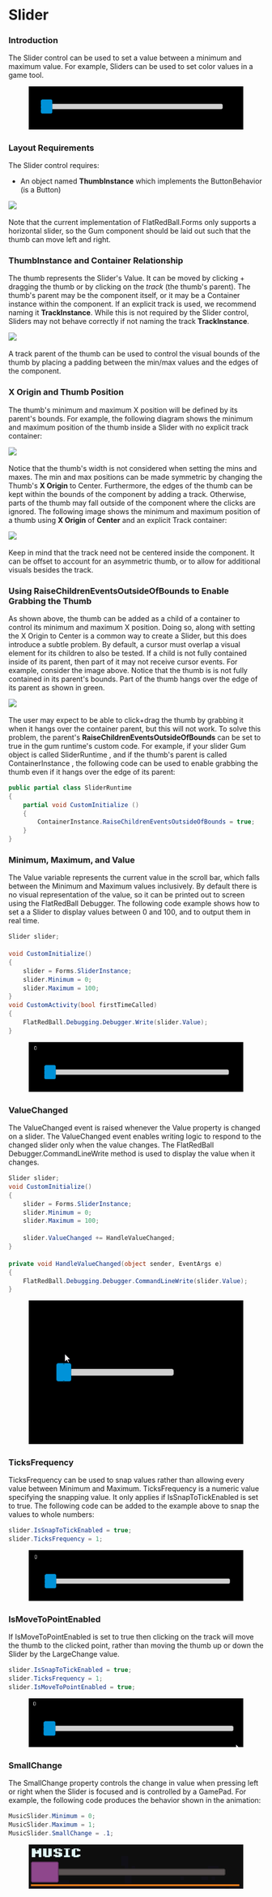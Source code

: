 # Slider

### Introduction

The Slider control can be used to set a value between a minimum and maximum value. For example, Sliders can be used to set color values in a game tool.

<figure><img src="../../../.gitbook/assets/2017-12-2017-12-24_19-44-32.gif" alt=""><figcaption></figcaption></figure>

### Layout Requirements

The Slider control requires:

* An object named **ThumbInstance** which implements the ButtonBehavior (is a Button)

![](../../../.gitbook/assets/2017-12-img\_5a44622e8921e.png)

Note that the current implementation of FlatRedBall.Forms only supports a horizontal slider, so the Gum component should be laid out such that the thumb can move left and right.

### ThumbInstance and Container Relationship

The thumb represents the Slider's Value. It can be moved by clicking + dragging the thumb or by clicking on the _track_ (the thumb's parent). The thumb's parent may be the component itself, or it may be a Container instance within the component. If an explicit track is used, we recommend naming it **TrackInstance**. While this is not required by the Slider control, Sliders may not behave correctly if not naming the track **TrackInstance**.

![](../../../.gitbook/assets/2017-12-img\_5a44634ad3d4a.png)

A track parent of the thumb can be used to control the visual bounds of the thumb by placing a padding between the min/max values and the edges of the component.

### X Origin and Thumb Position

The thumb's minimum and maximum X position will be defined by its parent's bounds. For example, the following diagram shows the minimum and maximum position of the thumb inside a Slider with no explicit track container:

![](../../../.gitbook/assets/2017-12-img\_5a443e7253393.png)

Notice that the thumb's width is not considered when setting the mins and maxes. The min and max positions can be made symmetric by changing the Thumb's **X Origin** to Center. Furthermore, the edges of the thumb can be kept within the bounds of the component by adding a track. Otherwise, parts of the thumb may fall outside of the component where the clicks are ignored. The following image shows the minimum and maximum position of a thumb using **X Origin** of **Center** and an explicit Track container:

![](../../../.gitbook/assets/2017-12-img\_5a443fa5901f9.png)

Keep in mind that the track need not be centered inside the component. It can be offset to account for an asymmetric thumb, or to allow for additional visuals besides the track.

### Using RaiseChildrenEventsOutsideOfBounds to Enable Grabbing the Thumb

As shown above, the thumb can be added as a child of a container to control its minimum and maximum X position. Doing so, along with setting the X Origin to Center is a common way to create a Slider, but this does introduce a subtle problem. By default, a cursor must overlap a visual element for its children to also be tested. If a child is not fully contained inside of its parent, then part of it may not receive cursor events. For example, consider the image above. Notice that the thumb is is not fully contained in its parent's bounds. Part of the thumb hangs over the edge of its parent as shown in green.

![](../../../.gitbook/assets/2020-09-img\_5f73cd5aaaa65.png)

The user may expect to be able to click+drag the thumb by grabbing it when it hangs over the container parent, but this will not work. To solve this problem, the parent's **RaiseChildrenEventsOutsideOfBounds** can be set to true in the gum runtime's custom code. For example, if your slider Gum object is called SliderRuntime , and if the thumb's parent is called ContainerInstance , the following code can be used to enable grabbing the thumb even if it hangs over the edge of its parent:

```csharp
public partial class SliderRuntime
{
    partial void CustomInitialize () 
    {
        ContainerInstance.RaiseChildrenEventsOutsideOfBounds = true;
    }
}
```

### Minimum, Maximum, and Value

The Value variable represents the current value in the scroll bar, which falls between the Minimum and Maximum values inclusively. By default there is no visual representation of the value, so it can be printed out to screen using the FlatRedBall Debugger. The following code example shows how to set a a Slider to display values between 0 and 100, and to output them in real time.

```csharp
Slider slider;

void CustomInitialize()
{
    slider = Forms.SliderInstance;
    slider.Minimum = 0;
    slider.Maximum = 100;
}
void CustomActivity(bool firstTimeCalled)
{
    FlatRedBall.Debugging.Debugger.Write(slider.Value);
}
```

<figure><img src="../../../.gitbook/assets/2017-12-2017-12-24_19-52-10.gif" alt=""><figcaption></figcaption></figure>

### ValueChanged

The ValueChanged event is raised whenever the Value property is changed on a slider. The ValueChanged event enables writing logic to respond to the changed slider only when the value changes. The FlatRedBall Debugger.CommandLineWrite method is used to display the value when it changes.

```csharp
Slider slider;
void CustomInitialize()
{
    slider = Forms.SliderInstance;
    slider.Minimum = 0;
    slider.Maximum = 100;

    slider.ValueChanged += HandleValueChanged;
}

private void HandleValueChanged(object sender, EventArgs e)
{
    FlatRedBall.Debugging.Debugger.CommandLineWrite(slider.Value);
}
```

<figure><img src="../../../.gitbook/assets/2017-12-2019_December_06_071242.gif" alt=""><figcaption></figcaption></figure>

### TicksFrequency

TicksFrequency can be used to snap values rather than allowing every value between Minimum and Maximum. TicksFrequency is a numeric value specifying the snapping value. It only applies if IsSnapToTickEnabled is set to true. The following code can be added to the example above to snap the values to whole numbers:

```csharp
slider.IsSnapToTickEnabled = true;
slider.TicksFrequency = 1;
```

<figure><img src="../../../.gitbook/assets/2017-12-2017-12-24_20-07-06.gif" alt=""><figcaption></figcaption></figure>

### IsMoveToPointEnabled

If IsMoveToPointEnabled is set to true then clicking on the track will move the thumb to the clicked point, rather than moving the thumb up or down the Slider by the LargeChange value.

```csharp
slider.IsSnapToTickEnabled = true;
slider.TicksFrequency = 1;
slider.IsMoveToPointEnabled = true;
```

<figure><img src="../../../.gitbook/assets/2017-12-2017-12-24_20-13-28.gif" alt=""><figcaption></figcaption></figure>

### SmallChange

The SmallChange property controls the change in value when pressing left or right when the Slider is focused and is controlled by a GamePad. For example, the following code produces the behavior shown in the animation:

```csharp
MusicSlider.Minimum = 0;
MusicSlider.Maximum = 1;
MusicSlider.SmallChange = .1;
```

<figure><img src="../../../.gitbook/assets/2017-12-02_11-27-57.gif" alt=""><figcaption></figcaption></figure>
